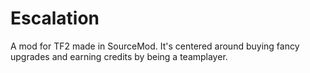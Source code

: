 Escalation
==========


A mod for TF2 made in SourceMod. It's centered around buying fancy upgrades and earning credits by being a teamplayer.

